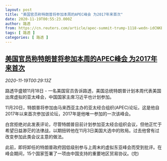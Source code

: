 ```yaml
---
layout: post
title: "美国官员称特朗普将参加本周的APEC峰会 为2017年来首次"
date: 2020-11-19T00:55:23.000Z
author: 路透
from: https://cn.reuters.com/article/apec-summit-trump-1118-wedn-idCNKBS27Z01X
tags: [ 路透 ]
categories: [ 路透 ]
---
```

<!--1605747323000-->
[美国官员称特朗普将参加本周的APEC峰会 为2017年来首次](https://cn.reuters.com/article/apec-summit-trump-1118-wedn-idCNKBS27Z01X)
------

<div>
<div><i>2020-11-19T00:29:13Z</i></div><p>路透华盛顿11月18日 - 一名美国官员告诉路透，美国总统特朗普计划本周代表美国出席虚拟的亚太峰会，中国国家主席习近平也计划参加。</p><p>11月20日，特朗普将参加由马来西亚主办的亚太经合组织(APEC)论坛，这是他自2017年以来首次参加该论坛，2017年是他唯一参加的一次该峰会。</p><p>白宫拒绝对此发表评论，尽管特朗普目前计划参加亚太经合组织会议，但他正忙于希望日益渺茫的法律战，以期扭转他在11月3日美国大选中的败局。过去他曾有过改变参加此类会议主意的做法。</p><p>此前，即将卸任的特朗普政府因低级别参与上周末的虚拟东亚峰会而受到批评。在峰会期间，15个国家签署了一项由中国支持的重要地区贸易协议。(完)</p>
</div>
